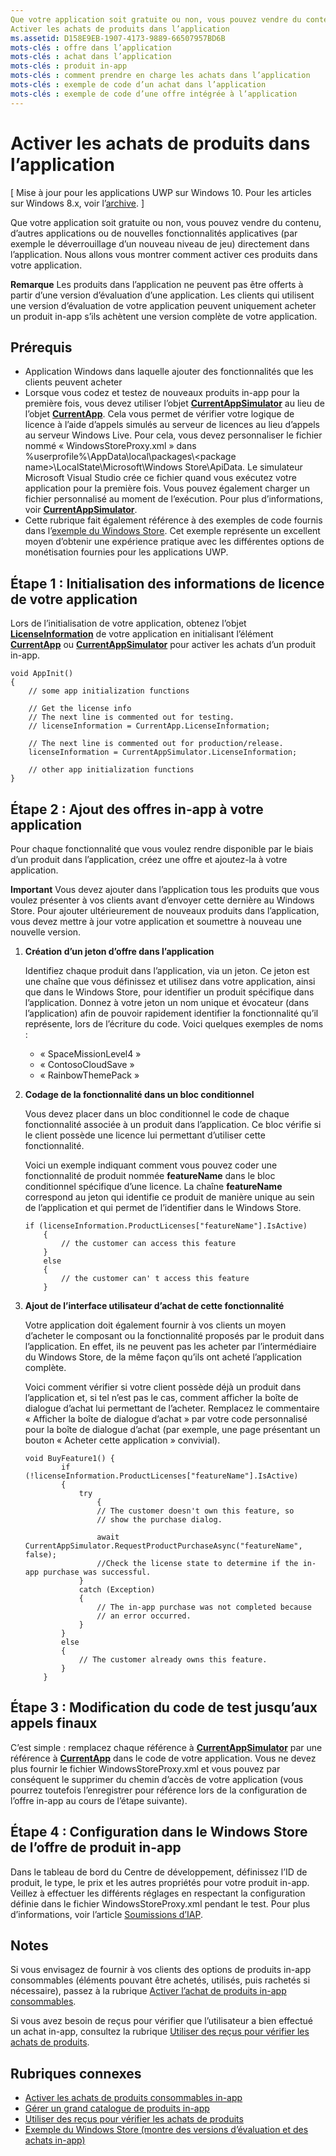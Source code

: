 ```yaml
---
Que votre application soit gratuite ou non, vous pouvez vendre du contenu, d’autres applications ou de nouvelles fonctionnalités applicatives (par exemple le déverrouillage d’un nouveau niveau de jeu) directement dans l’application. Nous allons vous montrer comment activer ces produits dans votre application.
Activer les achats de produits dans l’application
ms.assetid: D158E9EB-1907-4173-9889-66507957BD6B
mots-clés : offre dans l’application
mots-clés : achat dans l’application
mots-clés : produit in-app
mots-clés : comment prendre en charge les achats dans l’application
mots-clés : exemple de code d’un achat dans l’application
mots-clés : exemple de code d’une offre intégrée à l’application
---
```


# Activer les achats de produits dans l’application

\[ Mise à jour pour les applications UWP sur Windows 10. Pour les articles sur Windows 8.x, voir l’[archive](http://go.microsoft.com/fwlink/p/?linkid=619132). \]

Que votre application soit gratuite ou non, vous pouvez vendre du contenu, d’autres applications ou de nouvelles fonctionnalités applicatives (par exemple le déverrouillage d’un nouveau niveau de jeu) directement dans l’application. Nous allons vous montrer comment activer ces produits dans votre application.

**Remarque** Les produits dans l’application ne peuvent pas être offerts à partir d’une version d’évaluation d’une application. Les clients qui utilisent une version d’évaluation de votre application peuvent uniquement acheter un produit in-app s’ils achètent une version complète de votre application.

## Prérequis

-   Application Windows dans laquelle ajouter des fonctionnalités que les clients peuvent acheter
-   Lorsque vous codez et testez de nouveaux produits in-app pour la première fois, vous devez utiliser l’objet [**CurrentAppSimulator**](https://msdn.microsoft.com/library/windows/apps/hh779766) au lieu de l’objet [**CurrentApp**](https://msdn.microsoft.com/library/windows/apps/hh779765). Cela vous permet de vérifier votre logique de licence à l’aide d’appels simulés au serveur de licences au lieu d’appels au serveur Windows Live. Pour cela, vous devez personnaliser le fichier nommé « WindowsStoreProxy.xml » dans %userprofile%\\AppData\\local\\packages\\&lt;package name&gt;\\LocalState\\Microsoft\\Windows Store\\ApiData. Le simulateur Microsoft Visual Studio crée ce fichier quand vous exécutez votre application pour la première fois. Vous pouvez également charger un fichier personnalisé au moment de l’exécution. Pour plus d’informations, voir [**CurrentAppSimulator**](https://msdn.microsoft.com/library/windows/apps/hh779766).
-   Cette rubrique fait également référence à des exemples de code fournis dans l’[exemple du Windows Store](http://go.microsoft.com/fwlink/p/?LinkID=627610). Cet exemple représente un excellent moyen d’obtenir une expérience pratique avec les différentes options de monétisation fournies pour les applications UWP.

## Étape 1 : Initialisation des informations de licence de votre application

Lors de l’initialisation de votre application, obtenez l’objet [**LicenseInformation**](https://msdn.microsoft.com/library/windows/apps/br225157) de votre application en initialisant l’élément [**CurrentApp**](https://msdn.microsoft.com/library/windows/apps/hh779765) ou [**CurrentAppSimulator**](https://msdn.microsoft.com/library/windows/apps/hh779766) pour activer les achats d’un produit in-app.

```CSharp
void AppInit()
{
    // some app initialization functions 

    // Get the license info
    // The next line is commented out for testing.
    // licenseInformation = CurrentApp.LicenseInformation;

    // The next line is commented out for production/release.       
    licenseInformation = CurrentAppSimulator.LicenseInformation;

    // other app initialization functions
}
```

## Étape 2 : Ajout des offres in-app à votre application

Pour chaque fonctionnalité que vous voulez rendre disponible par le biais d’un produit dans l’application, créez une offre et ajoutez-la à votre application.

**Important** Vous devez ajouter dans l’application tous les produits que vous voulez présenter à vos clients avant d’envoyer cette dernière au Windows Store. Pour ajouter ultérieurement de nouveaux produits dans l’application, vous devez mettre à jour votre application et soumettre à nouveau une nouvelle version.

1.  **Création d’un jeton d’offre dans l’application**

    Identifiez chaque produit dans l’application, via un jeton. Ce jeton est une chaîne que vous définissez et utilisez dans votre application, ainsi que dans le Windows Store, pour identifier un produit spécifique dans l’application. Donnez à votre jeton un nom unique et évocateur (dans l’application) afin de pouvoir rapidement identifier la fonctionnalité qu’il représente, lors de l’écriture du code. Voici quelques exemples de noms :

    -   « SpaceMissionLevel4 »
    -   « ContosoCloudSave »
    -   « RainbowThemePack »

2.  **Codage de la fonctionnalité dans un bloc conditionnel**

    Vous devez placer dans un bloc conditionnel le code de chaque fonctionnalité associée à un produit dans l’application. Ce bloc vérifie si le client possède une licence lui permettant d’utiliser cette fonctionnalité.

    Voici un exemple indiquant comment vous pouvez coder une fonctionnalité de produit nommée **featureName** dans le bloc conditionnel spécifique d’une licence. La chaîne **featureName** correspond au jeton qui identifie ce produit de manière unique au sein de l’application et qui permet de l’identifier dans le Windows Store.

    ```    CSharp
    if (licenseInformation.ProductLicenses["featureName"].IsActive) 
        {
            // the customer can access this feature
        } 
        else
        {
            // the customer can' t access this feature
        }
    ```

3.  **Ajout de l’interface utilisateur d’achat de cette fonctionnalité**

    Votre application doit également fournir à vos clients un moyen d’acheter le composant ou la fonctionnalité proposés par le produit dans l’application. En effet, ils ne peuvent pas les acheter par l’intermédiaire du Windows Store, de la même façon qu’ils ont acheté l’application complète.

    Voici comment vérifier si votre client possède déjà un produit dans l’application et, si tel n’est pas le cas, comment afficher la boîte de dialogue d’achat lui permettant de l’acheter. Remplacez le commentaire « Afficher la boîte de dialogue d’achat » par votre code personnalisé pour la boîte de dialogue d’achat (par exemple, une page présentant un bouton « Acheter cette application » convivial).

    ```    CSharp
    void BuyFeature1() {
            if (!licenseInformation.ProductLicenses["featureName"].IsActive)
            {
                try
                    {
                    // The customer doesn't own this feature, so 
                    // show the purchase dialog.
                                    
                    await CurrentAppSimulator.RequestProductPurchaseAsync("featureName", false);
                    //Check the license state to determine if the in-app purchase was successful.
                }
                catch (Exception)
                {
                    // The in-app purchase was not completed because 
                    // an error occurred.
                }
            } 
            else
            {
                // The customer already owns this feature.
            }
        }
    ```

## Étape 3 : Modification du code de test jusqu’aux appels finaux

C’est simple : remplacez chaque référence à [**CurrentAppSimulator**](https://msdn.microsoft.com/library/windows/apps/hh779766) par une référence à [**CurrentApp**](https://msdn.microsoft.com/library/windows/apps/hh779765) dans le code de votre application. Vous ne devez plus fournir le fichier WindowsStoreProxy.xml et vous pouvez par conséquent le supprimer du chemin d’accès de votre application (vous pourrez toutefois l’enregistrer pour référence lors de la configuration de l’offre in-app au cours de l’étape suivante).

## Étape 4 : Configuration dans le Windows Store de l’offre de produit in-app

Dans le tableau de bord du Centre de développement, définissez l’ID de produit, le type, le prix et les autres propriétés pour votre produit in-app. Veillez à effectuer les différents réglages en respectant la configuration définie dans le fichier WindowsStoreProxy.xml pendant le test. Pour plus d’informations, voir l’article [Soumissions d’IAP](https://msdn.microsoft.com/library/windows/apps/mt148551).

## Notes

Si vous envisagez de fournir à vos clients des options de produits in-app consommables (éléments pouvant être achetés, utilisés, puis rachetés si nécessaire), passez à la rubrique [Activer l’achat de produits in-app consommables](enable-consumable-in-app-product-purchases.md).

Si vous avez besoin de reçus pour vérifier que l’utilisateur a bien effectué un achat in-app, consultez la rubrique [Utiliser des reçus pour vérifier les achats de produits](use-receipts-to-verify-product-purchases.md).

## Rubriques connexes


* [Activer les achats de produits consommables in-app](enable-consumable-in-app-product-purchases.md)
* [Gérer un grand catalogue de produits in-app](manage-a-large-catalog-of-in-app-products.md)
* [Utiliser des reçus pour vérifier les achats de produits](use-receipts-to-verify-product-purchases.md)
* [Exemple du Windows Store (montre des versions d’évaluation et des achats in-app)](http://go.microsoft.com/fwlink/p/?LinkID=627610)
 

 






<!--HONumber=Mar16_HO1-->


